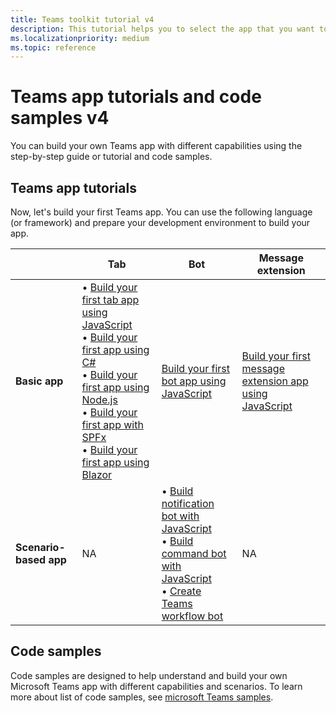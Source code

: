 ```yaml
---
title: Teams toolkit tutorial v4
description: This tutorial helps you to select the app that you want to build and lists the associated guides.
ms.localizationpriority: medium
ms.topic: reference
---
```

# Teams app tutorials and code samples v4

You can build your own Teams app with different capabilities using the step-by-step guide or tutorial and code samples.

## Teams app tutorials

Now, let's build your first Teams app. You can use the following language (or framework) and prepare your development environment to build your app.

| &nbsp; | **Tab** | **Bot** | **Message extension** |
| --- | --- | --- | --- |
| **Basic app** | • [Build your first tab app using JavaScript](~/sbs-gs-javascript.yml) <br> •  [Build your first app using C#](~/sbs-gs-csharp.yml) <br> • [Build your first app using Node.js](~/sbs-gs-nodejs.yml) <br> • [Build your first app with SPFx](~/sbs-gs-spfx.yml) <br> • [Build your first app using Blazor](~/sbs-gs-blazorupdate.yml) |[Build your first bot app using JavaScript](~/sbs-gs-bot.yml)| [Build your first message extension app using JavaScript](~/sbs-gs-msgext.yml)|
| **Scenario-based app** | NA | • [Build notification bot with JavaScript](~/sbs-gs-notificationbot.yml) <br> • [Build command bot with JavaScript](~/sbs-gs-commandbot.yml) <br> • [Create Teams workflow bot](~/sbs-gs-workflow-bot.yml) | NA |

## Code samples

Code samples are designed to help understand and build your own Microsoft Teams app with different capabilities and scenarios. To learn more about list of code samples, see [microsoft Teams samples](https://github.com/OfficeDev/Microsoft-Teams-Samples).
